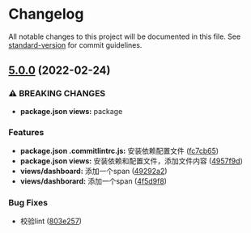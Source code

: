 # Changelog

All notable changes to this project will be documented in this file. See [standard-version](https://github.com/conventional-changelog/standard-version) for commit guidelines.

## [5.0.0](https://github.com/yufile/vue-admin-template/compare/v4.4.5...v5.0.0) (2022-02-24)


### ⚠ BREAKING CHANGES

* **package.json views:** package

### Features

* **package.json .commitlintrc.js:** 安装依赖配置文件 ([fc7cb65](https://github.com/yufile/vue-admin-template/commit/fc7cb65c04c6ae7efbd5e9210bd8191e986df2dc))
* **package.json views:** 安装依赖和配置文件，添加文件内容 ([4957f9d](https://github.com/yufile/vue-admin-template/commit/4957f9d7b209b97c213ca1b5ba36e7d6810ea592))
* **views/dashboard:** 添加一个span ([49292a2](https://github.com/yufile/vue-admin-template/commit/49292a2bc609c3ac86077e0e8a52e2108963a97b))
* **views/dashborard:** 添加一个span ([4f5d9f8](https://github.com/yufile/vue-admin-template/commit/4f5d9f819642f7f3a6f3794fa5a85e9ce3c0e66f))


### Bug Fixes

* 校验lint ([803e257](https://github.com/yufile/vue-admin-template/commit/803e257db214eecd1d0885e539b1edf4804d972a))
